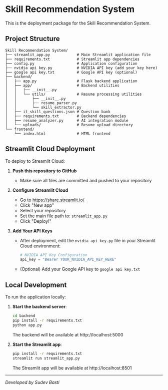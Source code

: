 # Skill Recommendation System

This is the deployment package for the Skill Recommendation System.

## Project Structure

```
Skill Recommendation System/
├── streamlit_app.py            # Main Streamlit application file
├── requirements.txt            # Streamlit app dependencies
├── config.py                   # Application configuration
├── nvidia api key.py           # NVIDIA API key (add your key here)
├── google api key.txt          # Google API key (optional)
├── backend/
│   ├── app.py                  # Flask backend application
│   ├── app/                    # Backend utilities
│   │   ├── __init__.py
│   │   └── utils/              # Resume processing utilities
│   │       ├── __init__.py
│   │       ├── resume_parser.py
│   │       └── skill_extractor.py
│   ├── it_skill_questions.json # Question bank
│   ├── requirements.txt        # Backend dependencies
│   ├── resume_analyzer.py      # AI integration module
│   └── uploads/                # Resume upload directory
└── frontend/
    └── index.html              # HTML frontend
```

## Streamlit Cloud Deployment

To deploy to Streamlit Cloud:

1. **Push this repository to GitHub**
   - Make sure all files are committed and pushed to your repository

2. **Configure Streamlit Cloud**
   - Go to https://share.streamlit.io/
   - Click "New app"
   - Select your repository
   - Set the main file path to: `streamlit_app.py`
   - Click "Deploy!"

3. **Add Your API Keys**
   - After deployment, edit the `nvidia api key.py` file in your Streamlit Cloud environment:
     ```python
     # NVIDIA API Key Configuration
     api_key = "Bearer YOUR_NVIDIA_API_KEY_HERE"
     ```
   - (Optional) Add your Google API key to `google api key.txt`

## Local Development

To run the application locally:

1. **Start the backend server**:
   ```bash
   cd backend
   pip install -r requirements.txt
   python app.py
   ```
   The backend will be available at http://localhost:5000

2. **Start the Streamlit app**:
   ```bash
   pip install -r requirements.txt
   streamlit run streamlit_app.py
   ```
   The Streamlit app will be available at http://localhost:8501

---

*Developed by Sudev Basti*